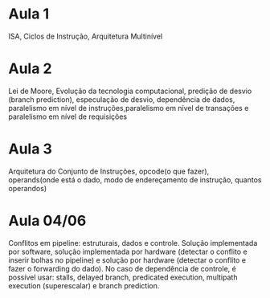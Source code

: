 # Aula 1
ISA, Ciclos de Instrução, Arquitetura Multinível
# Aula 2
Lei de Moore, Evolução da tecnologia computacional, predição de desvio (branch prediction), especulação de desvio, dependência de dados, paralelismo em nível de instruções,paralelismo em nível de transações e paralelismo em nível de requisições
# Aula 3
Arquitetura do Conjunto de Instruções, opcode(o que fazer), operands(onde está o dado, modo de endereçamento de instrução, quantos operandos) 

# Aula 04/06
Conflitos em pipeline: estruturais, dados e controle. Solução implementada por software, solução implementada por hardware (detectar o conflito e inserir bolhas no pipeline) e solução por hardware (detectar o conflito e fazer o forwarding do dado).
No caso de dependência de controle, é possível usar: stalls, delayed branch, predicated execution, multipath execution (superescalar) e branch prediction.

